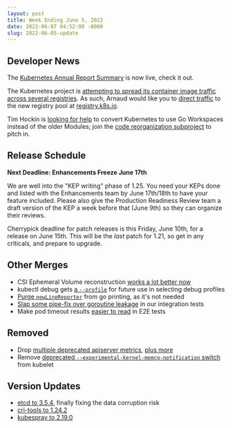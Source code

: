 ```yaml
---
layout: post
title: Week Ending June 5, 2022
date: 2022-06-07 04:52:00 -0000
slug: 2022-06-05-update
---
```


## Developer News

The [Kubernetes Annual Report Summary](https://kubernetes.io/blog/2022/06/01/annual-report-summary-2021/) is now live, check it out.

The Kubernetes project is [attempting to spread its container image traffic across several registries](https://github.com/kubernetes/k8s.io/wiki/New-Registry-url-for-Kubernetes-(registry.k8s.io)).  As such, Arnaud would like you to [direct traffic](https://groups.google.com/a/kubernetes.io/g/dev/c/DYZYNQ_A6_c) to the new registry pool at [registry.k8s.io](registry.k8s.io).

Tim Hockin is [looking for help](https://groups.google.com/a/kubernetes.io/g/dev/c/zcGFMru0gPU) to convert Kubernetes to use Go Workspaces instead of the older Modules; join the [code reorganization subproject](https://github.com/kubernetes/community/blob/9fb7dda78a0cffac8051e98caca6e75f9893ff11/sig-architecture/README.md#code-organization) to pitch in.

## Release Schedule

**Next Deadline: Enhancements Freeze June 17th**

We are well into the "KEP writing" phase of 1.25.  You need your KEPs done and listed with the Enhancements team by June 17th/18th to have your feature included.  Please also give the Production Readiness Review team a draft version of the KEP a week before that (June 9th) so they can organize their reviews.

Cherrypick deadline for patch releases is this Friday, June 10th, for a release on June 15th.  This will be the *last* patch for 1.21, so get in any criticals, and prepare to upgrade.

## Other Merges

* CSI Ephemeral Volume reconstruction [works a lot better now](https://github.com/kubernetes/kubernetes/pull/108997)
* kubectl debug gets [a `--profile`](https://github.com/kubernetes/kubernetes/pull/105008) for future use in selecting debug profiles
* [Purge `newLineReporter`](https://github.com/kubernetes/kubernetes/pull/110319) from go printing, as it's not needed
* [Slap some pipe-fix over goroutine leakage](https://github.com/kubernetes/kubernetes/pull/110264) in our integration tests
* Make pod timeout results [easier to read](https://github.com/kubernetes/kubernetes/pull/109828) in E2E tests

## Removed

* Drop [multiple deprecated apiserver metrics](https://github.com/kubernetes/kubernetes/pull/110337), [plus more](https://github.com/kubernetes/kubernetes/pull/110310)
* Remove [deprecated `--experimental-kernel-memcg-notification` switch](https://github.com/kubernetes/kubernetes/pull/109388) from kubelet

## Version Updates

* [etcd to 3.5.4](https://github.com/kubernetes/kubernetes/pull/110033), finally fixing the data corruption risk
* [cri-tools to 1.24.2](https://github.com/kubernetes/kubernetes/pull/109813)
* [kubespray to 2.19.0](https://github.com/kubernetes-sigs/kubespray/releases/tag/v2.19.0)
